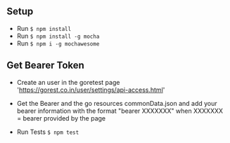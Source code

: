 
## Setup
* Run `$ npm install`
* Run `$ npm install -g mocha`
* Run `$ npm i -g mochawesome`

## Get Bearer Token
* Create an user in the goretest page 'https://gorest.co.in/user/settings/api-access.html'
* Get the Bearer and the go resources commonData.json and add your bearer information with the format "bearer XXXXXXX" when XXXXXXX = bearer provided by the page

* Run Tests `$ npm test`